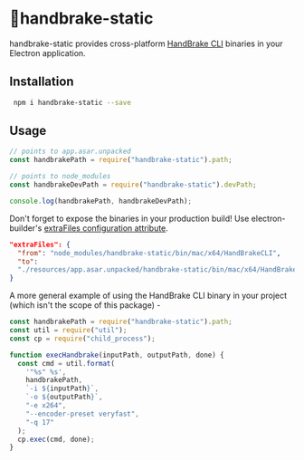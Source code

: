 # 🍹handbrake-static

handbrake-static provides cross-platform [HandBrake CLI](https://handbrake.fr/) binaries in your Electron application.

## Installation

```sh
 npm i handbrake-static --save
```

## Usage

```js
// points to app.asar.unpacked
const handbrakePath = require("handbrake-static").path;

// points to node_modules
const handbrakeDevPath = require("handbrake-static").devPath;

console.log(handbrakePath, handbrakeDevPath);
```

Don't forget to expose the binaries in your production build! Use electron-builder's [extraFiles configuration attribute](https://www.electron.build/configuration/contents).

```json
"extraFiles": {
  "from": "node_modules/handbrake-static/bin/mac/x64/HandBrakeCLI",
  "to":
  "./resources/app.asar.unpacked/handbrake-static/bin/mac/x64/HandBrakeCLI",
}
```

A more general example of using the HandBrake CLI binary in your project (which isn't the scope of this package) -

```js
const handbrakePath = require("handbrake-static").path;
const util = require("util");
const cp = require("child_process");

function execHandbrake(inputPath, outputPath, done) {
  const cmd = util.format(
    '"%s" %s',
    handbrakePath,
    `-i ${inputPath}`,
    `-o ${outputPath}`,
    "-e x264",
    "--encoder-preset veryfast",
    "-q 17"
  );
  cp.exec(cmd, done);
}
```
